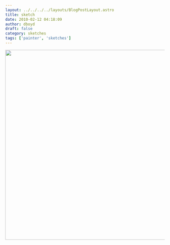 ```yaml
---
layout: ../../../../layouts/BlogPostLayout.astro
title: sketch
date: 2010-02-12 04:18:09
author: dboyd
draft: false
category: sketches
tags: ['painter', 'sketches']
---
```

<img
    src="https://img.danaboyd.com/images/2010/02/barbarianBack0011.jpg"
    alt=""
    style="width: auto; height: clamp(0px, 95vh, 600px);"
/>

